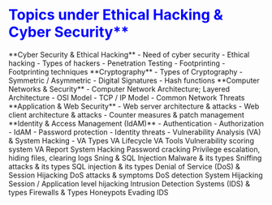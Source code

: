 <h1 style="color:blue">Topics under Ethical Hacking & Cyber Security**</h1>
**Cyber Security & Ethical Hacking**
- Need of cyber security
- Ethical hacking
- Types of hackers
- Penetration Testing
- Footprinting
- Footprinting techniques
**Cryptography**
- Types of Cryptography
- Symmetric / Asymmetric
- Digital Signatures
- Hash functions
**Computer Networks & Security**
- Computer Network Architecture; Layered Architecture
- OSI Model
- TCP / IP Model
- Common Network Threats
**Application & Web Security**
- Web server architecture & attacks
- Web client architecture & attacks
- Counter measures & patch management
**Identity & Access Management (IdAM)**
- Authentication
- Authorization
- IdAM
- Password protection
- Identity threats
- Vulnerability Analysis (VA) & System Hacking
- VA Types
VA Lifecycle
VA Tools
Vulnerability scoring system
VA Report
System Hacking
Password cracking
Privilege escalation, hiding files, clearing logs
Sning & SQL Injection
Malware & its types
Sniffing attacks & its types
SQL injection & its types
Denial of Service (DoS) & Session Hijacking
DoS attacks & symptoms
DoS detection
System Hijacking
Session / Application level hijacking
Intrusion Detection Systems (IDS) & types
Firewalls & Types
Honeypots
Evading IDS